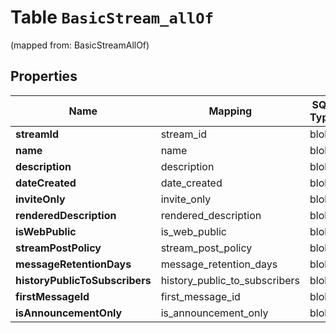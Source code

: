 
# Table `BasicStream_allOf` 
(mapped from: BasicStreamAllOf)

## Properties
Name | Mapping | SQL Type | Default | Type | Description | Notes
---- | ------- | -------- | ------- | ---- | ----------- | -----
**streamId** | stream_id | blob |  | [**kotlin.Any**](.md) |  |  [optional]
**name** | name | blob |  | [**kotlin.Any**](.md) |  |  [optional]
**description** | description | blob |  | [**kotlin.Any**](.md) |  |  [optional]
**dateCreated** | date_created | blob |  | [**kotlin.Any**](.md) |  |  [optional]
**inviteOnly** | invite_only | blob |  | [**kotlin.Any**](.md) |  |  [optional]
**renderedDescription** | rendered_description | blob |  | [**kotlin.Any**](.md) |  |  [optional]
**isWebPublic** | is_web_public | blob |  | [**kotlin.Any**](.md) |  |  [optional]
**streamPostPolicy** | stream_post_policy | blob |  | [**kotlin.Any**](.md) |  |  [optional]
**messageRetentionDays** | message_retention_days | blob |  | [**kotlin.Any**](.md) |  |  [optional]
**historyPublicToSubscribers** | history_public_to_subscribers | blob |  | [**kotlin.Any**](.md) |  |  [optional]
**firstMessageId** | first_message_id | blob |  | [**kotlin.Any**](.md) |  |  [optional]
**isAnnouncementOnly** | is_announcement_only | blob |  | [**kotlin.Any**](.md) |  |  [optional]














